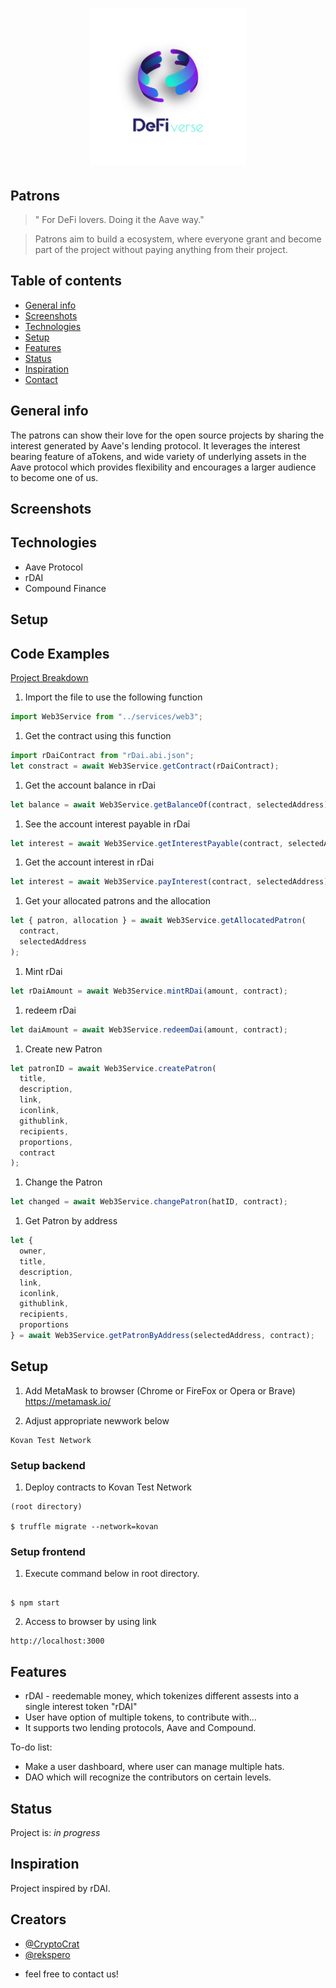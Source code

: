 <h1 align="center">
  <img src="defi2-02.png" width = "250" height = "250"/>
<br>
</h1>

## Patrons

> " For DeFi lovers. Doing it the Aave way."

> Patrons aim to build a ecosystem, where everyone grant and become part of the project without paying anything from their project.

## Table of contents

- [General info](#general-info)
- [Screenshots](#screenshots)
- [Technologies](#technologies)
- [Setup](#setup)
- [Features](#features)
- [Status](#status)
- [Inspiration](#inspiration)
- [Contact](#contact)

## General info

The patrons can show their love for the open source projects by sharing the interest generated by Aave's lending protocol.
It leverages the interest bearing feature of aTokens, and wide variety of underlying assets in the Aave protocol which provides
flexibility and encourages a larger audience to become one of us.

## Screenshots

## Technologies

- Aave Protocol
- rDAI
- Compound Finance

## Setup

## Code Examples

[Project Breakdown]("*")

1. Import the file to use the following function

```javascript
import Web3Service from "../services/web3";
```

1. Get the contract using this function

```javascript
import rDaiContract from "rDai.abi.json";
let constract = await Web3Service.getContract(rDaiContract);
```

1. Get the account balance in rDai

```javascript
let balance = await Web3Service.getBalanceOf(contract, selectedAddress);
```

1. See the account interest payable in rDai

```javascript
let interest = await Web3Service.getInterestPayable(contract, selectedAddress);
```

1. Get the account interest in rDai

```javascript
let interest = await Web3Service.payInterest(contract, selectedAddress);
```

1. Get your allocated patrons and the allocation

```javascript
let { patron, allocation } = await Web3Service.getAllocatedPatron(
  contract,
  selectedAddress
);
```

1. Mint rDai

```javascript
let rDaiAmount = await Web3Service.mintRDai(amount, contract);
```

1. redeem rDai

```javascript
let daiAmount = await Web3Service.redeemDai(amount, contract);
```

1. Create new Patron

```javascript
let patronID = await Web3Service.createPatron(
  title,
  description,
  link,
  iconlink,
  githublink,
  recipients,
  proportions,
  contract
);
```

1. Change the Patron

```javascript
let changed = await Web3Service.changePatron(hatID, contract);
```

1. Get Patron by address

```javascript
let {
  owner,
  title,
  description,
  link,
  iconlink,
  githublink,
  recipients,
  proportions
} = await Web3Service.getPatronByAddress(selectedAddress, contract);
```

## Setup

1. Add MetaMask to browser (Chrome or FireFox or Opera or Brave)  
   https://metamask.io/

2) Adjust appropriate newwork below

```
Kovan Test Network

```

### Setup backend

1. Deploy contracts to Kovan Test Network

```
(root directory)

$ truffle migrate --network=kovan
```

### Setup frontend

1. Execute command below in root directory.

```

$ npm start
```

2. Access to browser by using link

```
http://localhost:3000
```

## Features

- rDAI - reedemable money, which tokenizes different assests into a single interest token "rDAI"
- User have option of multiple tokens, to contribute with...
- It supports two lending protocols, Aave and Compound.

To-do list:

- Make a user dashboard, where user can manage multiple hats.
- DAO which will recognize the contributors on certain levels.

## Status

Project is: _in progress_

## Inspiration

Project inspired by rDAI.

## Creators

- [@CryptoCrat](https://twitter.com/CryptoCrat7)
- [@rekspero](https://twitter.com/CryptoCrat7)

* feel free to contact us!
